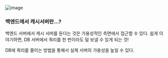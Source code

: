 ![image](https://user-images.githubusercontent.com/43662673/116167646-99318300-a73b-11eb-9841-053873f9af6a.png)

### 백엔드에서 캐시서버란...?

백엔드 서버에서 캐시 서버를 둔다는 것은 가용성적인 측면에서 접근할 수 있다. 쉽게 이야기하면, DB 서버에서 쿼리를 한 번이라도 덜 보낼 수 있게 되는 것!

DB에 쿼리를 줄이는 방법을 통해서 실제 서버의 가용성을 높일 수 있다.